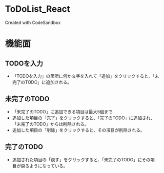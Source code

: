 # ToDoList_React
Created with CodeSandbox

# 機能面
## TODOを入力
- 「TODOを入力」の箇所に何か文字を入れて「追加」をクリックすると、「未完了のTODO」に追加される。

## 未完了のTODO
- 「未完了のTODO」に追加できる項目は最大5個まで
- 追加した項目の「完了」をクリックすると、「完了のTODO」に追加され、「未完了のTODO」からは削除される。
- 追加した項目の「削除」をクリックすると、その項目が削除される。

## 完了のTODO
- 追加された項目の「戻す」をクリックすると、「未完了のTODO」にその項目が戻るようになっている。
